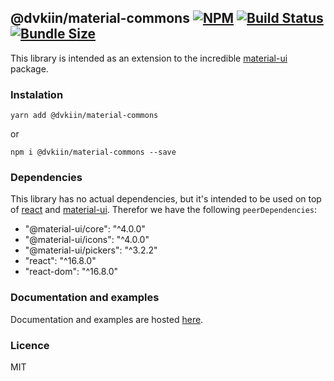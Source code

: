 ## @dvkiin/material-commons [![NPM](https://img.shields.io/npm/v/@dvkiin/material-commons.svg)](https://www.npmjs.com/package/@dvkiin/material-commons) [![Build Status](https://travis-ci.com/bogdibota/material-commons.svg?branch=master)](https://travis-ci.com/bogdibota/material-commons) [![Bundle Size](https://badgen.net/bundlephobia/minzip/@dvkiin/material-commons)](https://bundlephobia.com/result?p=@dvkiin/material-commons)

This library is intended as an extension to the incredible [material-ui](https://material-ui.com/) package.

### Instalation
```yarn add @dvkiin/material-commons```

or

```npm i @dvkiin/material-commons --save```

### Dependencies

This library has no actual dependencies, but it's intended to be used on top of [react](https://reactjs.org/) and [material-ui](https://material-ui.com/). 
Therefor we have the following `peerDependencies`: 

 - "@material-ui/core": "^4.0.0"
 - "@material-ui/icons": "^4.0.0"
 - "@material-ui/pickers": "^3.2.2"
 - "react": "^16.8.0"
 - "react-dom": "^16.8.0"

### Documentation and examples

Documentation and examples are hosted [here](https://material-commons.dvkiin.xyz/).

### Licence

MIT
